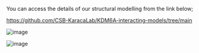 You can access the details of our structural modelling from the link below; 

https://github.com/CSB-KaracaLab/KDM6A-interacting-models/tree/main

![image](https://github.com/guldenozden/KDM6A/assets/147516133/cc34f6a0-45fd-4197-914a-235234aa59f0)


![image](https://github.com/guldenozden/KDM6A/assets/147516133/5a2ed7e2-8f70-41b0-b58f-05d4584cd7ae)

